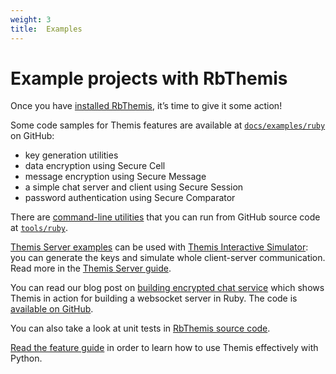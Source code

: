 ```yaml
---
weight: 3
title:  Examples
---
```


# Example projects with RbThemis

Once you have [installed RbThemis](../installation), it’s time to give it some action!

Some code samples for Themis features are available at
[`docs/examples/ruby`](https://github.com/cossacklabs/themis/tree/master/docs/examples/ruby)
on GitHub:

  - key generation utilities
  - data encryption using Secure Cell
  - message encryption using Secure Message
  - a simple chat server and client using Secure Session
  - password authentication using Secure Comparator

There are [command-line utilities](/docs/themis/debugging/cli-utilities#ruby-console-utils)
that you can run from GitHub source code
at [`tools/ruby`](https://github.com/cossacklabs/themis/tree/master/tools/ruby).

[Themis Server examples](https://github.com/cossacklabs/themis/tree/master/docs/examples/Themis-server/ruby)
can be used with [Themis Interactive Simulator](https://docs.cossacklabs.com/simulator/interactive/):
you can generate the keys and simulate whole client-server communication.
Read more in the [Themis Server guide](/docs/themis/debugging/themis-server).

You can read our blog post on [building encrypted chat service](https://www.cossacklabs.com/building-secure-chat)
which shows Themis in action for building a websocket server in Ruby.
The code is [available on GitHub](https://github.com/cossacklabs/mobile-websocket-example).

You can also take a look at unit tests in [RbThemis source code](https://github.com/cossacklabs/themis/tree/master/tests/rbthemis).

[Read the feature guide](../features)
in order to learn how to use Themis effectively with Python.
